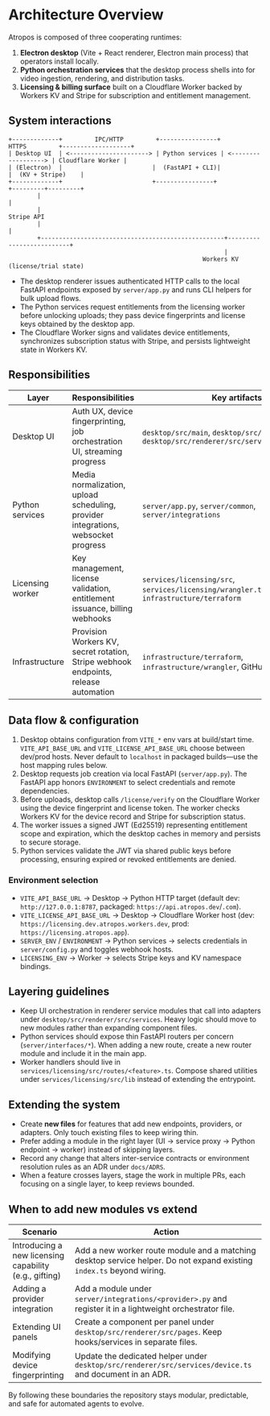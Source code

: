 # Architecture Overview

Atropos is composed of three cooperating runtimes:

1. **Electron desktop** (Vite + React renderer, Electron main process) that operators install locally.
2. **Python orchestration services** that the desktop process shells into for video ingestion, rendering, and distribution tasks.
3. **Licensing & billing surface** built on a Cloudflare Worker backed by Workers KV and Stripe for subscription and entitlement management.

## System interactions

```
+-------------+         IPC/HTTP         +----------------+         HTTPS         +-------------------+
| Desktop UI  | <----------------------> | Python services | <------------------> | Cloudflare Worker |
| (Electron)  |                         |  (FastAPI + CLI)|                     |  (KV + Stripe)    |
+-------------+                         +----------------+                     +---------+---------+
        |                                                                              |
        |                                                                        Stripe API
        |                                                                              |
        +---------------------------------------------------+--------------------------+
                                                            |
                                                      Workers KV (license/trial state)
```

- The desktop renderer issues authenticated HTTP calls to the local FastAPI endpoints exposed by `server/app.py` and runs CLI helpers for bulk upload flows.
- The Python services request entitlements from the licensing worker before unlocking uploads; they pass device fingerprints and license keys obtained by the desktop app.
- The Cloudflare Worker signs and validates device entitlements, synchronizes subscription status with Stripe, and persists lightweight state in Workers KV.

## Responsibilities

| Layer | Responsibilities | Key artifacts |
| --- | --- | --- |
| Desktop UI | Auth UX, device fingerprinting, job orchestration UI, streaming progress | `desktop/src/main`, `desktop/src/renderer`, `desktop/src/renderer/src/services/licensing.ts` |
| Python services | Media normalization, upload scheduling, provider integrations, websocket progress | `server/app.py`, `server/common`, `server/integrations` |
| Licensing worker | Key management, license validation, entitlement issuance, billing webhooks | `services/licensing/src`, `services/licensing/wrangler.toml`, `infrastructure/terraform` |
| Infrastructure | Provision Workers KV, secret rotation, Stripe webhook endpoints, release automation | `infrastructure/terraform`, `infrastructure/wrangler`, GitHub Actions |

## Data flow & configuration

1. Desktop obtains configuration from `VITE_*` env vars at build/start time. `VITE_API_BASE_URL` and `VITE_LICENSE_API_BASE_URL` choose between dev/prod hosts. Never default to `localhost` in packaged builds—use the host mapping rules below.
2. Desktop requests job creation via local FastAPI (`server/app.py`). The FastAPI app honors `ENVIRONMENT` to select credentials and remote dependencies.
3. Before uploads, desktop calls `/license/verify` on the Cloudflare Worker using the device fingerprint and license token. The worker checks Workers KV for the device record and Stripe for subscription status.
4. The worker issues a signed JWT (Ed25519) representing entitlement scope and expiration, which the desktop caches in memory and persists to secure storage.
5. Python services validate the JWT via shared public keys before processing, ensuring expired or revoked entitlements are denied.

### Environment selection

- `VITE_API_BASE_URL` → Desktop → Python HTTP target (default dev: `http://127.0.0.1:8787`, packaged: `https://api.atropos.dev`/`.com`).
- `VITE_LICENSE_API_BASE_URL` → Desktop → Cloudflare Worker host (dev: `https://licensing.dev.atropos.workers.dev`, prod: `https://licensing.atropos.app`).
- `SERVER_ENV` / `ENVIRONMENT` → Python services → selects credentials in `server/config.py` and toggles webhook hosts.
- `LICENSING_ENV` → Worker → selects Stripe keys and KV namespace bindings.

## Layering guidelines

- Keep UI orchestration in renderer service modules that call into adapters under `desktop/src/renderer/src/services`. Heavy logic should move to new modules rather than expanding component files.
- Python services should expose thin FastAPI routers per concern (`server/interfaces/*`). When adding a new route, create a new router module and include it in the main app.
- Worker handlers should live in `services/licensing/src/routes/<feature>.ts`. Compose shared utilities under `services/licensing/src/lib` instead of extending the entrypoint.

## Extending the system

- Create **new files** for features that add new endpoints, providers, or adapters. Only touch existing files to keep wiring thin.
- Prefer adding a module in the right layer (UI → service proxy → Python endpoint → worker) instead of skipping layers.
- Record any change that alters inter-service contracts or environment resolution rules as an ADR under `docs/ADRS`.
- When a feature crosses layers, stage the work in multiple PRs, each focusing on a single layer, to keep reviews bounded.

## When to add new modules vs extend

| Scenario | Action |
| --- | --- |
| Introducing a new licensing capability (e.g., gifting) | Add a new worker route module and a matching desktop service helper. Do not expand existing `index.ts` beyond wiring. |
| Adding a provider integration | Add a module under `server/integrations/<provider>.py` and register it in a lightweight orchestrator file. |
| Extending UI panels | Create a component per panel under `desktop/src/renderer/src/pages`. Keep hooks/services in separate files. |
| Modifying device fingerprinting | Update the dedicated helper under `desktop/src/renderer/src/services/device.ts` and document in an ADR. |

By following these boundaries the repository stays modular, predictable, and safe for automated agents to evolve.
